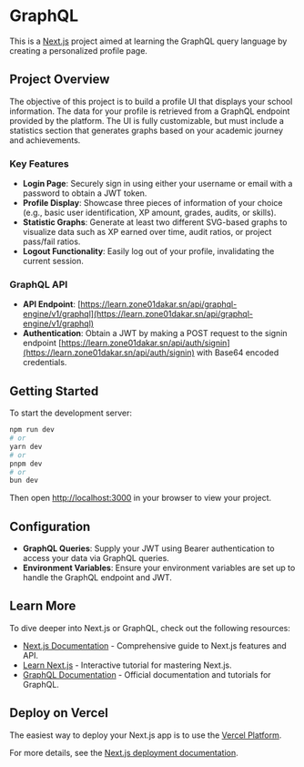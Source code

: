 # GraphQL 

This is a [Next.js](https://nextjs.org/) project aimed at learning the GraphQL query language by creating a personalized profile page.

## Project Overview

The objective of this project is to build a profile UI that displays your school information. The data for your profile is retrieved from a GraphQL endpoint provided by the platform. The UI is fully customizable, but must include a statistics section that generates graphs based on your academic journey and achievements.

### Key Features
- **Login Page**: Securely sign in using either your username or email with a password to obtain a JWT token.
- **Profile Display**: Showcase three pieces of information of your choice (e.g., basic user identification, XP amount, grades, audits, or skills).
- **Statistic Graphs**: Generate at least two different SVG-based graphs to visualize data such as XP earned over time, audit ratios, or project pass/fail ratios.
- **Logout Functionality**: Easily log out of your profile, invalidating the current session.

### GraphQL API
- **API Endpoint**: [https://learn.zone01dakar.sn/api/graphql-engine/v1/graphql](https://learn.zone01dakar.sn/api/graphql-engine/v1/graphql)
- **Authentication**: Obtain a JWT by making a POST request to the signin endpoint [https://learn.zone01dakar.sn/api/auth/signin](https://learn.zone01dakar.sn/api/auth/signin) with Base64 encoded credentials.

## Getting Started

To start the development server:

```bash
npm run dev
# or
yarn dev
# or
pnpm dev
# or
bun dev
```

Then open [http://localhost:3000](http://localhost:3000) in your browser to view your project.

## Configuration

- **GraphQL Queries**: Supply your JWT using Bearer authentication to access your data via GraphQL queries.
- **Environment Variables**: Ensure your environment variables are set up to handle the GraphQL endpoint and JWT.

## Learn More

To dive deeper into Next.js or GraphQL, check out the following resources:

- [Next.js Documentation](https://nextjs.org/docs) - Comprehensive guide to Next.js features and API.
- [Learn Next.js](https://nextjs.org/learn) - Interactive tutorial for mastering Next.js.
- [GraphQL Documentation](https://graphql.org/learn/) - Official documentation and tutorials for GraphQL.

## Deploy on Vercel

The easiest way to deploy your Next.js app is to use the [Vercel Platform](https://vercel.com/).

For more details, see the [Next.js deployment documentation](https://nextjs.org/docs/deployment).
